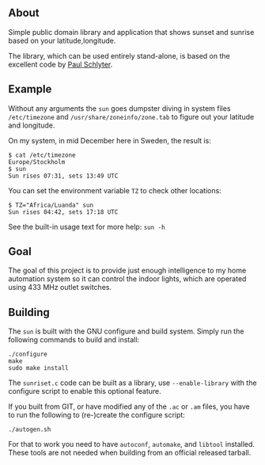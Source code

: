 About
-----

Simple public domain library and application that shows sunset and
sunrise based on your latitude,longitude.

The library, which can be used entirely stand-alone, is based on the
excellent code by [Paul Schlyter][].


Example
-------

Without any arguments the `sun` goes dumpster diving in system files
`/etc/timezone` and `/usr/share/zoneinfo/zone.tab` to figure out your
latitude and longitude.

On my system, in mid December here in Sweden, the result is:

```
$ cat /etc/timezone
Europe/Stockholm
$ sun
Sun rises 07:31, sets 13:49 UTC
```

You can set the environment variable `TZ` to check other locations:

```
$ TZ="Africa/Luanda" sun
Sun rises 04:42, sets 17:18 UTC
```

See the built-in usage text for more help: `sun -h`


Goal
----

The goal of this project is to provide just enough intelligence to
my home automation system so it can control the indoor lights, which
are operated using 433 MHz outlet switches.

[Paul Schlyter]: http://stjarnhimlen.se/


Building
--------

The `sun` is built with the GNU configure and build system.  Simply run
the following commands to build and install:

```
./configure
make
sudo make install
```

The `sunriset.c` code can be built as a library, use `--enable-library`
with the configure script to enable this optional feature.

If you built from GIT, or have modified any of the `.ac` or `.am` files,
you have to run the following to (re-)create the configure script:

```
./autogen.sh
```

For that to work you need to have `autoconf`, `automake`, and `libtool`
installed.  These tools are not needed when building from an official
released tarball.

